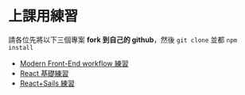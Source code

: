 # 上課用練習
請各位先將以下三個專案 __fork 到自己的 github__，然後 `git clone` 並都 `npm install`
  * [Modern Front-End workflow 練習](https://github.com/tz5514/hellojs-modern-f2e-practice)
  * [React 基礎練習](https://github.com/tz5514/hellojs-react-basic-practice)
  * [React+Sails 練習](https://github.com/tz5514/hellojs-react-sails-practice)
